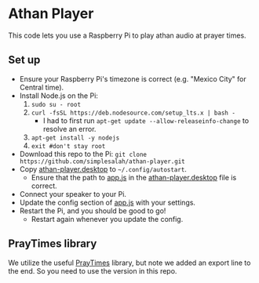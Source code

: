 # Athan Player
This code lets you use a Raspberry Pi to play athan audio at prayer times. 

## Set up
- Ensure your Raspberry Pi's timezone is correct (e.g. "Mexico City" for Central time).
- Install Node.js on the Pi: 
    1. `sudo su - root`
    2. `curl -fsSL https://deb.nodesource.com/setup_lts.x | bash -`
        - I had to first run `apt-get update --allow-releaseinfo-change` to resolve an error.
    3. `apt-get install -y nodejs`
    4. `exit #don't stay root`
- Download this repo to the Pi: `git clone https://github.com/simplesalah/athan-player.git`
- Copy [athan-player.desktop](athan-player.desktop) to `~/.config/autostart`. 
    - Ensure that the path to [app.js](app.js) in the [athan-player.desktop](athan-player.desktop) file is correct. 
- Connect your speaker to your Pi.
- Update the config section of [app.js](app.js) with your settings.
- Restart the Pi, and you should be good to go! 
    - Restart again whenever you update the config.

## PrayTimes library
We utilize the useful [PrayTimes](http://praytimes.org/) library, but note we added an export line to the end. So you need to use the version in this repo.
